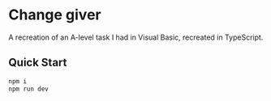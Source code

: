 # Change giver

A recreation of an A-level task I had in Visual Basic, recreated in TypeScript.

## Quick Start

```bash
npm i
npm run dev
```
